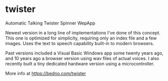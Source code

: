 # twister
Automatic Talking Twister Spinner WepApp

Newest version in a long line of implementations I've done of this concept.
This one is optimized for simplicity, requiring only an index file and a few images.
Uses the text to speech capability built-in to modern browsers.

Past versions included a Visual Basic Windows app some twenty years ago, and 10 years ago a browser version using wav files of actual voices.
I also recently built a tiny dedicated hardware version using a microcontroller.

More info at https://bedno.com/twister
